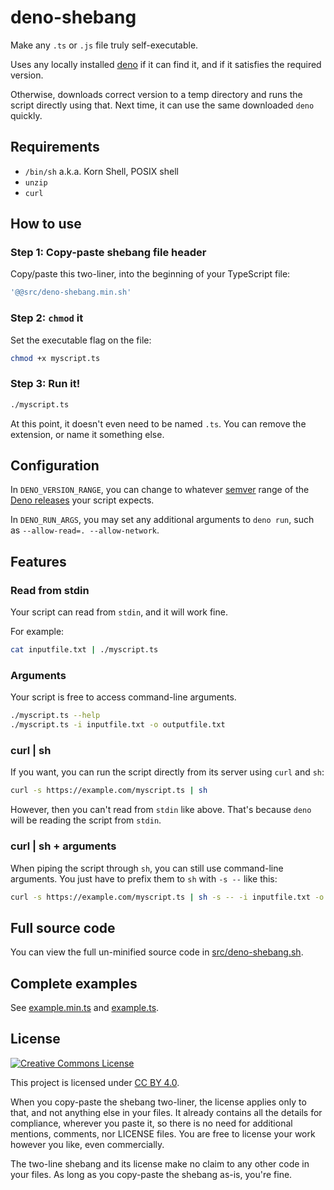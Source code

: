 # deno-shebang

Make any `.ts` or `.js` file truly self-executable.

Uses any locally installed [deno](https://deno.land/) if it can find it,
and if it satisfies the required version.

Otherwise, downloads correct version to a temp directory and runs the
script directly using that. Next time, it can use the same downloaded
`deno` quickly.

## Requirements

- `/bin/sh` a.k.a. Korn Shell, POSIX shell
- `unzip`
- `curl`

## How to use

### Step 1: Copy-paste shebang file header

Copy/paste this two-liner, into the beginning of your TypeScript file:

```typescript
'@@src/deno-shebang.min.sh'
```

### Step 2: `chmod` it

Set the executable flag on the file:

```sh
chmod +x myscript.ts
```

### Step 3: Run it!

```sh
./myscript.ts
```

At this point, it doesn't even need to be named `.ts`. You can remove
the extension, or name it something else.

## Configuration

In `DENO_VERSION_RANGE`, you can change to whatever
[semver](https://semver.org/) range of the
[Deno releases](https://github.com/denoland/deno/releases) your script
expects.

In `DENO_RUN_ARGS`, you may set any additional arguments to `deno run`,
such as `--allow-read=. --allow-network`.

## Features

### Read from stdin

Your script can read from `stdin`, and it will work fine.

For example:

```sh
cat inputfile.txt | ./myscript.ts
```

### Arguments

Your script is free to access command-line arguments.

```sh
./myscript.ts --help
./myscript.ts -i inputfile.txt -o outputfile.txt
```

### curl | sh

If you want, you can run the script directly from its server using
`curl` and `sh`:

```sh
curl -s https://example.com/myscript.ts | sh
```

However, then you can't read from `stdin` like above. That's because
`deno` will be reading the script from `stdin`.

### curl | sh + arguments

When piping the script through `sh`, you can still use command-line
arguments. You just have to prefix them to `sh` with `-s --` like this:

```sh
curl -s https://example.com/myscript.ts | sh -s -- -i inputfile.txt -o outputfile.txt
```

## Full source code

You can view the full un-minified source code in
[src/deno-shebang.sh](src/deno-shebang.sh).

## Complete examples

See [example.min.ts](example.min.ts) and [example.ts](example.ts).

## License

<a rel="license" href="http://creativecommons.org/licenses/by/4.0/"><img
alt="Creative Commons License" style="border-width:0"
src="https://i.creativecommons.org/l/by/4.0/80x15.png" /></a>

This project is licensed under <a rel="license"
href="http://creativecommons.org/licenses/by/4.0/">CC BY 4.0</a>.

When you copy-paste the shebang two-liner, the license applies only to
that, and not anything else in your files. It already contains all the
details for compliance, wherever you paste it, so there is no need for
additional mentions, comments, nor LICENSE files. You are free to
license your work however you like, even commercially.

The two-line shebang and its license make no claim to any other code in
your files. As long as you copy-paste the shebang as-is, you're fine.
